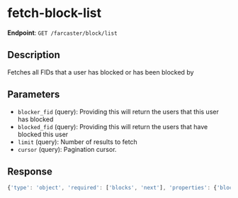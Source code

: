 # fetch-block-list

**Endpoint**: `GET /farcaster/block/list`

## Description
Fetches all FIDs that a user has blocked or has been blocked by

## Parameters
- `blocker_fid` (query): Providing this will return the users that this user has blocked
- `blocked_fid` (query): Providing this will return the users that have blocked this user
- `limit` (query): Number of results to fetch
- `cursor` (query): Pagination cursor.

## Response
```typescript
{'type': 'object', 'required': ['blocks', 'next'], 'properties': {'blocks': {'type': 'array', 'items': {'$ref': '#/components/schemas/BlockRecord'}}, 'next': {'$ref': '#/components/schemas/NextCursor'}}}
```
